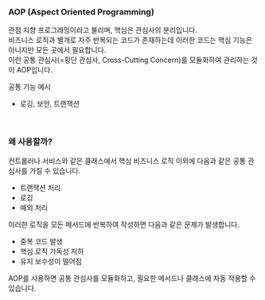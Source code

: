 ### AOP (Aspect Oriented Programming)

관점 지향 프로그래밍이라고 불리며, 핵심은 관심사의 분리입니다.  
비즈니스 로직과 별개로 자주 반복되는 코드가 존재하는데 이러한 코드는 핵심 기능은 아니지만 모든 곳에서 필요합니다.  
이런 공통 관심사(=횡단 관심사, Cross-Cutting Concern)를 모듈화하여 관리하는 것이 AOP입니다.

공통 기능 예시

- 로깅, 보안, 트랜잭션

<br />

### 왜 사용할까?

컨트롤러나 서비스와 같은 클래스에서 핵심 비즈니스 로직 이외에 다음과 같은 공통 관심사를 가질 수 있습니다.

- 트랜잭션 처리
- 로깅
- 예외 처리

이러한 로직을 모든 메서드에 반복하여 작성하면 다음과 같은 문제가 발생합니다.

- 중복 코드 발생
- 핵심 로직 가독성 저하
- 유지 보수성이 떨어짐

AOP를 사용하면 공통 관심사를 모듈화하고, 필요한 메서드나 클래스에 자동 적용할 수 있습니다.

<br />
